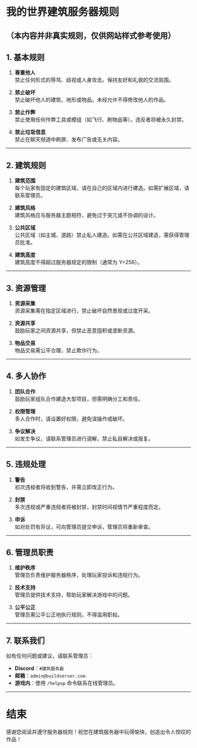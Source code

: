# 我的世界建筑服务器规则

（本内容并非真实规则，仅供网站样式参考使用）
---

## 1. 基本规则

1. **尊重他人**  
   禁止任何形式的辱骂、歧视或人身攻击。保持友好和礼貌的交流氛围。

2. **禁止破坏**  
   禁止破坏他人的建筑、地形或物品。未经允许不得修改他人的作品。

3. **禁止作弊**  
   禁止使用任何作弊工具或模组（如飞行、刷物品等）。违反者将被永久封禁。

4. **禁止垃圾信息**  
   禁止在聊天频道中刷屏、发布广告或无关内容。

---

## 2. 建筑规则

1. **建筑范围**  
   每个玩家有固定的建筑区域，请在自己的区域内进行建造。如需扩展区域，请联系管理员。

2. **建筑风格**  
   建筑风格应与服务器主题相符，避免过于突兀或不协调的设计。

3. **公共区域**  
   公共区域（如主城、道路）禁止私人建造。如需在公共区域建造，需获得管理员批准。

4. **建筑高度**  
   建筑高度不得超过服务器规定的限制（通常为 Y=256）。

---

## 3. 资源管理

1. **资源采集**  
   资源采集需在指定区域进行，禁止破坏自然景观或过度开采。

2. **资源共享**  
   鼓励玩家之间资源共享，但禁止恶意囤积或垄断资源。

3. **物品交易**  
   物品交易需公平合理，禁止欺诈行为。

---

## 4. 多人协作

1. **团队合作**  
   鼓励玩家组队合作建造大型项目，但需明确分工和责任。

2. **权限管理**  
   多人合作时，请设置好权限，避免误操作或破坏。

3. **争议解决**  
   如发生争议，请联系管理员进行调解，禁止私自解决或报复。

---

## 5. 违规处理

1. **警告**  
   初次违规者将收到警告，并需立即改正行为。

2. **封禁**  
   多次违规或严重违规者将被封禁，封禁时间视情节严重程度而定。

3. **申诉**  
   如对处罚有异议，可向管理员提交申诉，管理员将重新审查。

---

## 6. 管理员职责

1. **维护秩序**  
   管理员负责维护服务器秩序，处理玩家投诉和违规行为。

2. **技术支持**  
   管理员提供技术支持，帮助玩家解决游戏中的问题。

3. **公平公正**  
   管理员需公平公正地执行规则，不得滥用职权。

---

## 7. 联系我们

如有任何问题或建议，请联系管理员：

- **Discord**：`#建筑服务器`
- **邮箱**：`admin@buildserver.com`
- **游戏内**：使用 `/helpop` 命令联系在线管理员。

---

# 结束

感谢您阅读并遵守服务器规则！祝您在建筑服务器中玩得愉快，创造出令人惊叹的作品！
